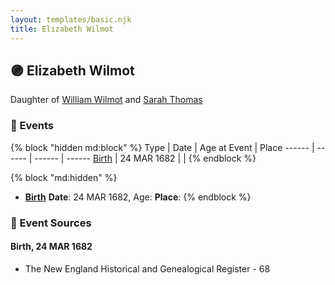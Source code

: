 ```yaml
---
layout: templates/basic.njk
title: Elizabeth Wilmot
---
```

## 🟣 Elizabeth Wilmot

Daughter of [William Wilmot](/people/4/47205976) and [Sarah Thomas](/people/2/28506175)

### 📆 Events

{% block "hidden md:block" %}
Type | Date | Age at Event | Place
------ | ------ | ------ | ------
[Birth](#event-event-2) | 24 MAR 1682 |  |
{% endblock %}

{% block "md:hidden" %}
- **[Birth](#event-event-2)**
**Date**: 24 MAR 1682, Age:
**Place**:
{% endblock %}

### 📰 Event Sources

#### <a id="event-event-2"></a> Birth, 24 MAR 1682
* The New England Historical and Genealogical Register  - 68